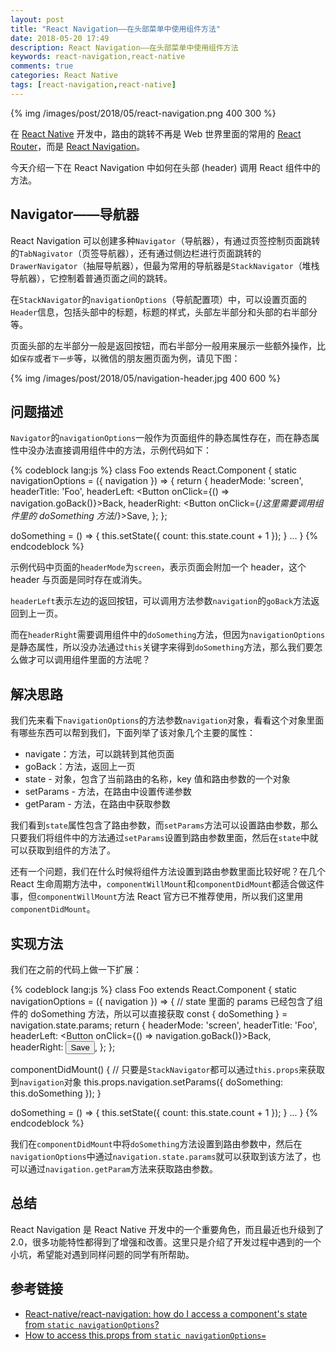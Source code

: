 ```yaml
---
layout: post
title: "React Navigation——在头部菜单中使用组件方法"
date: 2018-05-20 17:49
description: React Navigation——在头部菜单中使用组件方法
keywords: react-navigation,react-native
comments: true
categories: React Native
tags: [react-navigation,react-native]
---
```


{% img /images/post/2018/05/react-navigation.png 400 300 %}

在 [React Native](https://facebook.github.io/react-native/) 开发中，路由的跳转不再是 Web 世界里面的常用的 [React Router](https://github.com/ReactTraining/react-router)，而是 [React Navigation](https://reactnavigation.org/)。

今天介绍一下在 React Navigation 中如何在头部 (header) 调用 React 组件中的方法。

<!--more-->

## Navigator——导航器

React Navigation 可以创建多种`Navigator`（导航器），有通过页签控制页面跳转的`TabNagivator`（页签导航器），还有通过侧边栏进行页面跳转的`DrawerNavigator`（抽屉导航器），但最为常用的导航器是`StackNavigator`（堆栈导航器），它控制着普通页面之间的跳转。

在`StackNavigator`的`navigationOptions`（导航配置项）中，可以设置页面的`Header`信息，包括头部中的标题，标题的样式，头部左半部分和头部的右半部分等。

页面头部的左半部分一般是返回按钮，而右半部分一般用来展示一些额外操作，比如`保存`或者`下一步`等，以微信的朋友圈页面为例，请见下图：

{% img /images/post/2018/05/navigation-header.jpg 400 600 %}

## 问题描述

`Navigator`的`navigationOptions`一般作为页面组件的静态属性存在，而在静态属性中没办法直接调用组件中的方法，示例代码如下：

{% codeblock lang:js %}
class Foo extends React.Component {
  static navigationOptions = ({ navigation }) => {
    return {
      headerMode: 'screen',
      headerTitle: 'Foo',
      headerLeft: <Button onClick={() => navigation.goBack()}>Back</Button>,
      headerRight: <Button onClick={/*这里需要调用组件里的 doSomething 方法*/}>Save</Button>,
    };
  };

  doSomething = () => {
    this.setState({ count: this.state.count + 1 });
  }
  ...
}
{% endcodeblock %}

示例代码中页面的`headerMode`为`screen`，表示页面会附加一个 header，这个 header 与页面是同时存在或消失。

`headerLeft`表示左边的返回按钮，可以调用方法参数`navigation`的`goBack`方法返回到上一页。

而在`headerRight`需要调用组件中的`doSomething`方法，但因为`navigationOptions`是静态属性，所以没办法通过`this`关键字来得到`doSomething`方法，那么我们要怎么做才可以调用组件里面的方法呢？

## 解决思路

我们先来看下`navigationOptions`的方法参数`navigation`对象，看看这个对象里面有哪些东西可以帮到我们，下面列举了该对象几个主要的属性：

* navigate：方法，可以跳转到其他页面
* goBack：方法，返回上一页
* state - 对象，包含了当前路由的名称，key 值和路由参数的一个对象
* setParams - 方法，在路由中设置传递参数
* getParam - 方法，在路由中获取参数

我们看到`state`属性包含了路由参数，而`setParams`方法可以设置路由参数，那么只要我们将组件中的方法通过`setParams`设置到路由参数里面，然后在`state`中就可以获取到组件的方法了。

还有一个问题，我们在什么时候将组件方法设置到路由参数里面比较好呢？在几个 React 生命周期方法中，`componentWillMount`和`componentDidMount`都适合做这件事，但`componentWillMount`方法 React 官方已不推荐使用，所以我们这里用`componentDidMount`。

## 实现方法

我们在之前的代码上做一下扩展：

{% codeblock lang:js %}
class Foo extends React.Component {
  static navigationOptions = ({ navigation }) => {
    // state 里面的 params 已经包含了组件的 doSomething 方法，所以可以直接获取
    const { doSomething } = navigation.state.params;
    return {
      headerMode: 'screen',
      headerTitle: 'Foo',
      headerLeft: <Button onClick={() => navigation.goBack()}>Back</Button>,
      headerRight: <Button onClick={doSomething}>Save</Button>,
    };
  };

  componentDidMount() {
    // 只要是`StackNavigator`都可以通过`this.props`来获取到`navigation`对象
    this.props.navigation.setParams({ doSomething: this.doSomething });
  }

  doSomething = () => {
    this.setState({ count: this.state.count + 1 });
  }
  ...
}
{% endcodeblock %}

我们在`componentDidMount`中将`doSomething`方法设置到路由参数中，然后在`navigationOptions`中通过`navigation.state.params`就可以获取到该方法了，也可以通过`navigation.getParam`方法来获取路由参数。

## 总结

React Navigation 是 React Native 开发中的一个重要角色，而且最近也升级到了 2.0，很多功能特性都得到了增强和改善。这里只是介绍了开发过程中遇到的一个小坑，希望能对遇到同样问题的同学有所帮助。

## 参考链接

* [React-native/react-navigation: how do I access a component's state from `static navigationOptions`?
](https://stackoverflow.com/questions/43400151/react-native-react-navigation-how-do-i-access-a-components-state-from-static)
* [How to access this.props from `static navigationOptions=`](https://github.com/react-navigation/react-navigation/issues/147)
